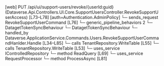 [web] PUT /api/ui/support-users/revoke/{userId:guid}  (Dataverse.Api.Controllers.UI.Core.SupportUsersController.RevokeSupportUserAccess)  [L73–L78] [auth=Authentication.AdminPolicy]
  └─ sends_request RevokeSupportUserCommand [L76]
    └─ generic_pipeline_behaviors 2
      └─ DatagetTokenSyncBehaviour
      └─ DatagetTokenSyncBehaviour
    └─ handled_by Dataverse.ApplicationService.Commands.Users.RevokeSupportUserCommandHanlder.Handle [L34–L85]
      └─ calls TenantRepository.WriteTable [L55]
      └─ calls TenantRepository.WriteTable [L53]
      └─ uses_service IControlledRepository<User>
        └─ method ReadQuery [L69]
      └─ uses_service RequestProcessor
        └─ method ProcessAsync [L81]


